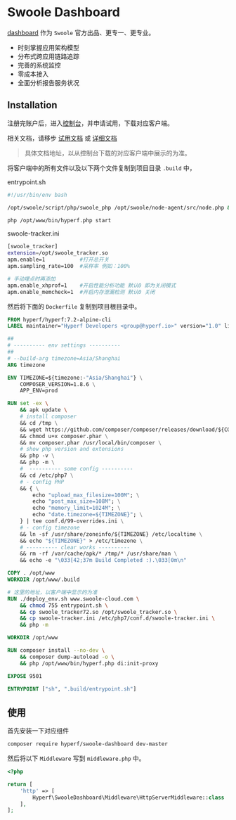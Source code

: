 # Swoole Dashboard

[dashboard](https://www.swoole-cloud.com/dashboard.html) 作为 `Swoole` 官方出品、更专一、更专业。

- 时刻掌握应用架构模型
- 分布式跨应用链路追踪
- 完善的系统监控
- 零成本接入
- 全面分析报告服务状况

## Installation

注册完账户后，进入[控制台](https://www.swoole-cloud.com/dashboard/catdemo/)，并申请试用，下载对应客户端。

相关文档，请移步 [试用文档](https://www.yuque.com/swoole-wiki/try) 或 [详细文档](https://www.yuque.com/swoole-wiki/dam5n7) 

> 具体文档地址，以从控制台下载的对应客户端中展示的为准。

将客户端中的所有文件以及以下两个文件复制到项目目录 `.build` 中，

entrypoint.sh

```bash
#!/usr/bin/env bash

/opt/swoole/script/php/swoole_php /opt/swoole/node-agent/src/node.php &

php /opt/www/bin/hyperf.php start

```

swoole-tracker.ini

```bash
[swoole_tracker]
extension=/opt/swoole_tracker.so
apm.enable=1           #打开总开关
apm.sampling_rate=100  #采样率 例如：100%

# 手动埋点时再添加
apm.enable_xhprof=1    #开启性能分析功能 默认0 即为关闭模式
apm.enable_memcheck=1  #开启内存泄漏检测 默认0 关闭
```

然后将下面的 `Dockerfile` 复制到项目根目录中。

```dockerfile
FROM hyperf/hyperf:7.2-alpine-cli
LABEL maintainer="Hyperf Developers <group@hyperf.io>" version="1.0" license="MIT"

##
# ---------- env settings ----------
##
# --build-arg timezone=Asia/Shanghai
ARG timezone

ENV TIMEZONE=${timezone:-"Asia/Shanghai"} \
    COMPOSER_VERSION=1.8.6 \
    APP_ENV=prod

RUN set -ex \
    && apk update \
    # install composer
    && cd /tmp \
    && wget https://github.com/composer/composer/releases/download/${COMPOSER_VERSION}/composer.phar \
    && chmod u+x composer.phar \
    && mv composer.phar /usr/local/bin/composer \
    # show php version and extensions
    && php -v \
    && php -m \
    #  ---------- some config ----------
    && cd /etc/php7 \
    # - config PHP
    && { \
        echo "upload_max_filesize=100M"; \
        echo "post_max_size=108M"; \
        echo "memory_limit=1024M"; \
        echo "date.timezone=${TIMEZONE}"; \
    } | tee conf.d/99-overrides.ini \
    # - config timezone
    && ln -sf /usr/share/zoneinfo/${TIMEZONE} /etc/localtime \
    && echo "${TIMEZONE}" > /etc/timezone \
    # ---------- clear works ----------
    && rm -rf /var/cache/apk/* /tmp/* /usr/share/man \
    && echo -e "\033[42;37m Build Completed :).\033[0m\n"

COPY . /opt/www
WORKDIR /opt/www/.build

# 这里的地址，以客户端中显示的为准
RUN ./deploy_env.sh www.swoole-cloud.com \
    && chmod 755 entrypoint.sh \
    && cp swoole_tracker72.so /opt/swoole_tracker.so \
    && cp swoole-tracker.ini /etc/php7/conf.d/swoole-tracker.ini \
    && php -m

WORKDIR /opt/www

RUN composer install --no-dev \
    && composer dump-autoload -o \
    && php /opt/www/bin/hyperf.php di:init-proxy

EXPOSE 9501

ENTRYPOINT ["sh", ".build/entrypoint.sh"]
```

## 使用

首先安装一下对应组件

```bash
composer require hyperf/swoole-dashboard dev-master
```

然后将以下 `Middleware` 写到 `middleware.php` 中。

```php
<?php

return [
    'http' => [
        Hyperf\SwooleDashboard\Middleware\HttpServerMiddleware::class
    ],
];

```

